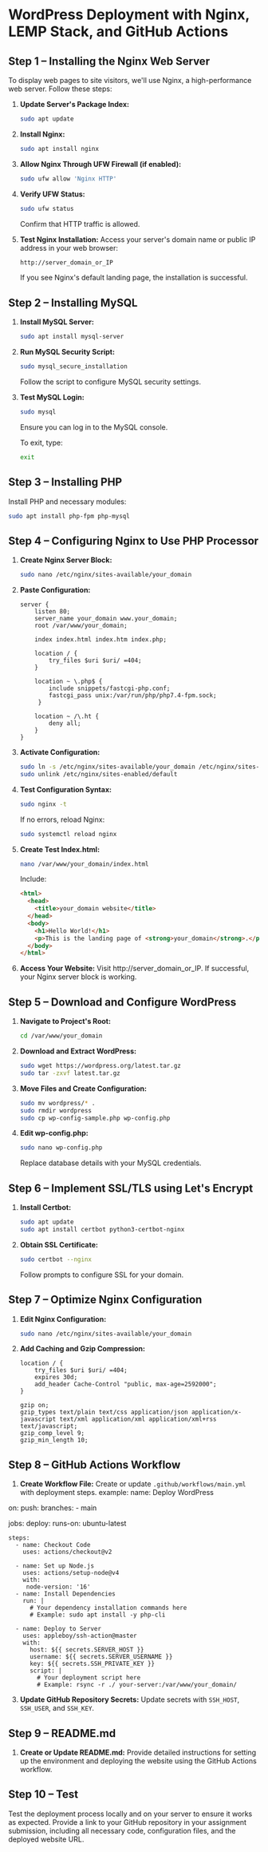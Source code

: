 # WordPress Deployment with Nginx, LEMP Stack, and GitHub Actions

## Step 1 – Installing the Nginx Web Server

To display web pages to site visitors, we'll use Nginx, a high-performance web server. Follow these steps:

1. **Update Server's Package Index:**
    ```bash
    sudo apt update
    ```

2. **Install Nginx:**
    ```bash
    sudo apt install nginx
    ```

3. **Allow Nginx Through UFW Firewall (if enabled):**
    ```bash
    sudo ufw allow 'Nginx HTTP'
    ```

4. **Verify UFW Status:**
    ```bash
    sudo ufw status
    ```

    Confirm that HTTP traffic is allowed.

5. **Test Nginx Installation:**
    Access your server's domain name or public IP address in your web browser:
    ```bash
    http://server_domain_or_IP
    ```

    If you see Nginx's default landing page, the installation is successful.

## Step 2 – Installing MySQL

1. **Install MySQL Server:**
    ```bash
    sudo apt install mysql-server
    ```

2. **Run MySQL Security Script:**
    ```bash
    sudo mysql_secure_installation
    ```

   Follow the script to configure MySQL security settings.

3. **Test MySQL Login:**
    ```bash
    sudo mysql
    ```

    Ensure you can log in to the MySQL console.

   To exit, type:
    ```bash
    exit
    ```

## Step 3 – Installing PHP

Install PHP and necessary modules:

```bash
sudo apt install php-fpm php-mysql
```

## Step 4 – Configuring Nginx to Use PHP Processor

1. **Create Nginx Server Block:**
    ```bash
    sudo nano /etc/nginx/sites-available/your_domain
    ```

2. **Paste Configuration:**
    ```nginx
    server {
        listen 80;
        server_name your_domain www.your_domain;
        root /var/www/your_domain;

        index index.html index.htm index.php;

        location / {
            try_files $uri $uri/ =404;
        }

        location ~ \.php$ {
            include snippets/fastcgi-php.conf;
            fastcgi_pass unix:/var/run/php/php7.4-fpm.sock;
         }

        location ~ /\.ht {
            deny all;
        }
    }
    ```

3. **Activate Configuration:**
    ```bash
    sudo ln -s /etc/nginx/sites-available/your_domain /etc/nginx/sites-enabled/
    sudo unlink /etc/nginx/sites-enabled/default
    ```

4. **Test Configuration Syntax:**
    ```bash
    sudo nginx -t
    ```

    If no errors, reload Nginx:
    ```bash
    sudo systemctl reload nginx
    ```

5. **Create Test Index.html:**
    ```bash
    nano /var/www/your_domain/index.html
    ```

    Include:
    ```html
    <html>
      <head>
        <title>your_domain website</title>
      </head>
      <body>
        <h1>Hello World!</h1>
        <p>This is the landing page of <strong>your_domain</strong>.</p>
      </body>
    </html>
    ```

6. **Access Your Website:**
    Visit http://server_domain_or_IP. If successful, your Nginx server block is working.

## Step 5 – Download and Configure WordPress

1. **Navigate to Project's Root:**
    ```bash
    cd /var/www/your_domain
    ```

2. **Download and Extract WordPress:**
    ```bash
    sudo wget https://wordpress.org/latest.tar.gz
    sudo tar -zxvf latest.tar.gz
    ```

3. **Move Files and Create Configuration:**
    ```bash
    sudo mv wordpress/* .
    sudo rmdir wordpress
    sudo cp wp-config-sample.php wp-config.php
    ```

4. **Edit wp-config.php:**
    ```bash
    sudo nano wp-config.php
    ```

    Replace database details with your MySQL credentials.

## Step 6 – Implement SSL/TLS using Let's Encrypt

1. **Install Certbot:**
    ```bash
    sudo apt update
    sudo apt install certbot python3-certbot-nginx
    ```

2. **Obtain SSL Certificate:**
    ```bash
    sudo certbot --nginx
    ```

    Follow prompts to configure SSL for your domain.

## Step 7 – Optimize Nginx Configuration

1. **Edit Nginx Configuration:**
    ```bash
    sudo nano /etc/nginx/sites-available/your_domain
    ```

2. **Add Caching and Gzip Compression:**
    ```nginx
    location / {
        try_files $uri $uri/ =404;
        expires 30d;
        add_header Cache-Control "public, max-age=2592000";
    }

    gzip on;
    gzip_types text/plain text/css application/json application/x-javascript text/xml application/xml application/xml+rss text/javascript;
    gzip_comp_level 9;
    gzip_min_length 10;
    ```

## Step 8 – GitHub Actions Workflow

1. **Create Workflow File:**
    Create or update `.github/workflows/main.yml` with  deployment steps. example: 
   name: Deploy WordPress

on:
  push:
    branches:
      - main

jobs:
  deploy:
    runs-on: ubuntu-latest

    steps:
      - name: Checkout Code
        uses: actions/checkout@v2
      
      - name: Set up Node.js
        uses: actions/setup-node@v4
        with:
         node-version: '16'
      - name: Install Dependencies
        run: |
          # Your dependency installation commands here
          # Example: sudo apt install -y php-cli

      - name: Deploy to Server
        uses: appleboy/ssh-action@master
        with:
          host: ${{ secrets.SERVER_HOST }}
          username: ${{ secrets.SERVER_USERNAME }}
          key: ${{ secrets.SSH_PRIVATE_KEY }}
          script: |
            # Your deployment script here
            # Example: rsync -r ./ your-server:/var/www/your_domain/
   

3. **Update GitHub Repository Secrets:**
    Update secrets with `SSH_HOST`, `SSH_USER`, and `SSH_KEY`.

## Step 9 – README.md

1. **Create or Update README.md:**
    Provide detailed instructions for setting up the environment and deploying the website using the GitHub Actions workflow. 

## Step 10 – Test 

Test the deployment process locally and on your server to ensure it works as expected. Provide a link to your GitHub repository in your assignment submission, including all necessary code, configuration files, and the deployed website URL.
